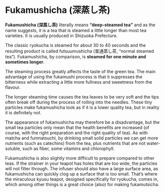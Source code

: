 # Fukamushicha (深蒸し茶)

**Fukamushicha (深蒸し茶)** literally means **“deep-steamed tea”** and as the name suggests, it is a tea that is steamed a little longer than most tea varieties. It is usually produced in Shizuoka Prefecture.

The classic ryokucha is steamed for about 30 to 40 seconds and the resulting product is called futsuumushicha (普通蒸し茶, “normal steamed tea”). Fukamushicha, by comparison, is **steamed for one minute and sometimes longer**.

The steaming process greatly affects the taste of the green tea. The main advantage of using the fukamushi process is that it suppresses the bitterness while extracting a little more fullness and sweetness from the flavour.

The longer steaming time causes the tea leaves to be very soft and the tips often break off during the process of rolling into the needles. These tiny particles make fukamushicha look as if it is a lower quality tea, but in reality it is definitely not.

The appearance of fukamushicha may therefore be a disadvantage, but the small tea particles only mean that the health benefits are increased (of course, with the right preparation and the right quality of tea). As with matcha and funmatsuchi, by drinking small solid particles we can get more nutrients (such as catechins) from the tea, plus nutrients that are not water-soluble, such as fiber, some vitamins and chlorophyll.

Fukamushicha is also slightly more difficult to prepare compared to other teas. If the strainer in your teapot has holes that are too wide, the particles will not filter through. The infuser should also have a large surface area, as fukamushicha can quickly clog up a surface that is too small. That’s where the miraculous kyusu teapot, designed specifically for ryokucha, comes in, which among other things is a great choice (also) for making fukamutsicha.
